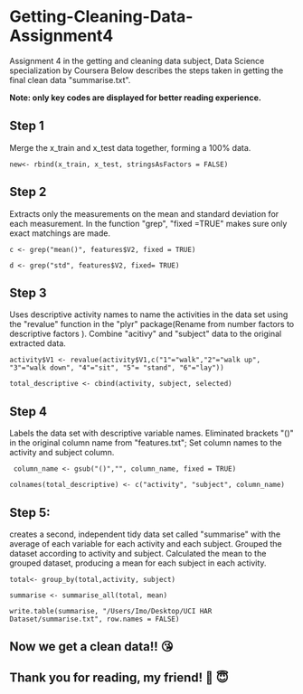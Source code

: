 # Getting-Cleaning-Data-Assignment4
Assignment 4 in the getting and cleaning data subject, Data Science specialization by Coursera
Below describes the steps taken in getting the final clean data "summarise.txt". 

**Note: only key codes are displayed for better reading experience.**

## Step 1 
Merge the x_train and x_test data together, forming a 100% data.

``new<- rbind(x_train, x_test, stringsAsFactors = FALSE)``

## Step 2
Extracts only the measurements on the mean and standard deviation for each measurement.
In the function "grep", "fixed =TRUE" makes sure only exact matchings are made.

`c <- grep("mean()", features$V2, fixed = TRUE)`

`d <- grep("std", features$V2, fixed= TRUE)`


## Step 3
Uses descriptive activity names to name the activities in the data set using the "revalue" function in the "plyr" package(Rename from number factors to descriptive factors ).
Combine "acitivy" and "subject" data to the original extracted data.

`activity$V1 <- revalue(activity$V1,c("1"="walk","2"="walk up", "3"="walk down", "4"="sit", "5"= "stand", "6"="lay"))`

`total_descriptive <- cbind(activity, subject, selected)`

## Step 4
Labels the data set with descriptive variable names.
Eliminated brackets "()" in the original column name from "features.txt";
Set column names to the activity and subject column.

`
column_name <- gsub("()","", column_name, fixed = TRUE)`

`colnames(total_descriptive) <- c("activity", "subject", column_name)`

## Step 5: 
creates a second, independent tidy data set called "summarise" with the average of each variable for each activity and each subject.
Grouped the dataset according to activity and subject. 
Calculated the mean to the grouped dataset, producing a mean for each subject in each activity.

`total<- group_by(total,activity, subject)`

`summarise <- summarise_all(total, mean)`

`write.table(summarise, "/Users/Imo/Desktop/UCI HAR Dataset/summarise.txt", row.names = FALSE)`

## Now we get a clean data!! :kissing_heart:
## Thank you for reading, my friend! :sparkling_heart: :innocent:

